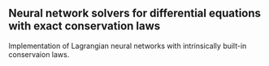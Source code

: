 ## Neural network solvers for differential equations with exact conservation laws

Implementation of Lagrangian neural networks with intrinsically built-in conservaion laws.